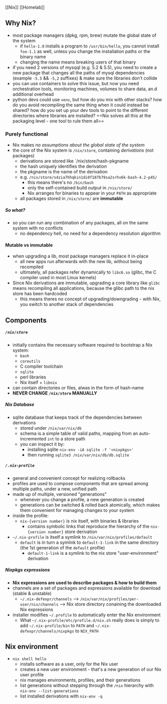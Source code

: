 [[Nix]] [[Homelab]]

## Why Nix?
- most package managers (dpkg, rpm, brew) mutate the global state of the system
	- if `hello-1.0` installs a program to `/usr/bin/hello`, you cannot install `foo-1.1` as well, unless you change the installation paths or the binary name
	- changing the name means breaking users of that binary
- if you need 2 versions of mysqql (e.g. 5.2 & 5.5), you need to create a new package that changes all the paths of mysql dependencies (example `-5.5` && `-5,2` suffixes) & make sure the libraries don't collide
- you can use containers to solve this issue, but now you need orchestration tools, monitoring machines, volumes to share data, an.d additional overhead
- python devs could use `venv`, but how do you mix with other stacks? how do you avoid recompiling the same thing when it could instead be shared? how do you set up your dev tools to point to the different directories where libraries are installed?
==Nix solves all this at the packaging level - one tool to rule them all==

### Purely functional
- Nix makes *no assumptions about the global state of the system*
- the core of the Nix system is `/nix/store`, containing *derivations* (not packages)
	- derivations are stored like `/nix/store/hash-pkgname
	- the hash uniquely identifies the derivation
	- the pkgname is the name of the derivation
	- e.g. `/nix/store/s4zia7hhqkin1di0f187b79sa2srhv6k-bash-4.2-p45/`
		- this means there's no `/bin/bash`
		- only the self-contained build output in `/nix/store/`
		- Nix arranges for binaries to appear in your `PATH` as appropriate
	- all packages stored in `/nix/store/` are **immutable**
##### So what?
- so you can run any combination of any packages, all on the same system with no conflicts
	- no dependency hell, no need for a dependency resolution algorithm

#### Mutable vs immutable
- when upgrading a lib, most package managers replace it in-place
	- all new apps run afterwards with the new lib, without being recompiled
	- ultimately, all packages refer dynamically to `libc6.so` (glibc, the C compiler used in most Linux kernels)
- Since Nix derivations are immutable, upgrading a core library like `glibc` means recompiling all applications, because the glibc path to the nix store has been hardcoded
	- this means theres no concept of upgrading/downgrading - with Nix, you switch to another stack of dependencies


## Components
##### `/nix/store`
- initially contains the necessary software required to bootstrap a Nix system:
	- `bash`
	- `coreutils`
	- C compiler toolchain
	- `sqlite`
	- perl libraries
	- Nix itself + `libnix`
- can contain directories or files, alwas in the form of hash-name
- **NEVER CHANGE `/nix/store` MANUALLY**

##### Nix Database
- sqlite database that keeps track of the dependencies between derivations
	- stored under `/nix/var/nix/db`
	- schema is a simple table of valid paths, mapping from an auto-incremented `int` to a store path
	- you can inspect it by:
		- installing sqlite `nix-env -iA sqlite -f '<nixpkgs>'`
		- then running `sqlite3 /nix/var/nix/db/db.sqlite`

##### `/.nix-profile`
- general and convenient concept for realizing rollbacks
- profiles are used to compose components that are spread among multiple paths, under a new, unified path
- made up of multiple, versioned "generations"
	- whenever you change a profile, a new generation is created
	- generations can be switched & rolled back atomically, which makes them convenient for managing changes to your system
- inside the profile:
	- `nix-{version number}` is nix itself, with binaries & libraries
		- contains symbolic links that reproduce the hierarchy of the `nix-{version number}` store derivation
- `~/.nix-profile` is itself a symlink to `/nix/var/nix/profiles/default`
	- `default` is in turn a symlink to `default-1-link` in the same directory (the 1st generation of the `default` profile)
		- `default-1-link` is a symlink to the nix store "user-environment" derivation

##### Nixpkgs expressions
- **Nix expressions are used to describe packages & how to build them**
- channels are a set of packages and expressions available for download (stable & unstable)
	- `~/.nix-defexpr/channels` --> `/nix/var/nix/profiles/per-user/nix/channels` --> Nix store directory conaining the downloaded Nix expressions
- installer modifies `~/.profile` to automatically enter the Nix environment
	- What `~/.nix-profile/etc/profile.d/nix.sh` really does is simply to add `~/.nix-profile/bin` to `PATH` and `~/.nix-defexpr/channels/nixpkgs` to `NIX_PATH`

## Nix environment
- `nix shell hello`
	- installs software as a user, only for the Nix user
	- creates a new user environment - that's a new generation of our Nix user profile
	- nix manages environments, profiles, and their generations
	- list generations without stepping through the `/nix` hierarchy with `nix-env --list-generations`
	- list installed derivations with `nix-env -q` 